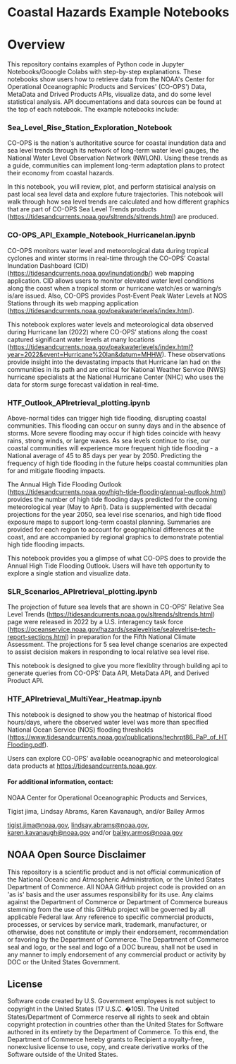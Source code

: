 # Coastal Hazards Example Notebooks

# Overview

This repository contains examples of Python code in Jupyter Notebooks/Gooogle Colabs with step-by-step explanations. These notebooks show users how to retrieve data from the NOAA's Center for Operational Oceanographic Products and Services' (CO-OPS') Data, MetaData and Drived Products APIs, visualize data, and do some level statistical analysis. API documentations and data sources can be found at the top of each notebook. The example notebooks include:

### Sea_Level_Rise_Station_Exploration_Notebook
CO-OPS is the nation's authoritative source for coastal inundation data and sea level trends through its network of long-term water level gauges, the National Water Level Observation Network (NWLON). Using these trends as a guide, communities can implement long-term adaptation plans to protect their economy from coastal hazards.

In this notebook, you will review, plot, and perform statisical analysis on past local sea level data and explore future trajectories. This notebook will walk through how sea level trends are calculated and how different graphics that are part of CO-OPS Sea Level Trends products (https://tidesandcurrents.noaa.gov/sltrends/sltrends.html) are produced.

### CO-OPS_API_Example_Notebook_HurricaneIan.ipynb
CO-OPS monitors water level and meteorological data during tropical cyclones and winter storms in real-time through the CO-OPS’ Coastal Inundation Dashboard (CID) (https://tidesandcurrents.noaa.gov/inundationdb/) web mapping application. CID allows users to monitor elevated water level conditions along the coast when a tropical storm or hurricane watch/es or warning/s is/are issued. Also, CO-OPS provides Post-Event Peak Water Levels at NOS Stations through its web mapping application (https://tidesandcurrents.noaa.gov/peakwaterlevels/index.html).

This notebook explores water levels and meteorological data observed during Hurricane Ian (2022) where CO-OPS’ stations along the coast captured significant water levels at many locations (https://tidesandcurrents.noaa.gov/peakwaterlevels/index.html?year=2022&event=Hurricane%20Ian&datum=MHHW). These observations provide insight into the devastating impacts that Hurricane Ian had on the communities in its path and are critical for National Weather Service (NWS) hurricane specialists at the National Hurricane Center (NHC) who uses the data for storm surge forecast validation in real-time.

### HTF_Outlook_APIretrieval_plotting.ipynb
Above-normal tides can trigger high tide flooding, disrupting coastal communities. This flooding can occur on sunny days and in the absence of storms. More severe flooding may occur if high tides coincide with heavy rains, strong winds, or large waves. As sea levels continue to rise, our coastal communities will experience more frequent high tide flooding - a National average of 45 to 85 days per year by 2050. Predicting the frequency of high tide flooding in the future helps coastal communities plan for and mitigate flooding impacts.

The Annual High Tide Flooding Outlook (https://tidesandcurrents.noaa.gov/high-tide-flooding/annual-outlook.html) provides the number of high tide flooding days predicted for the coming meteorological year (May to April). Data is supplemented with decadal projections for the year 2050, sea level rise scenarios, and high tide flood exposure maps to support long-term coastal planning. Summaries are provided for each region to account for geographical differences at the coast, and are accompanied by regional graphics to demonstrate potential high tide flooding impacts.

This notebook provides you a glimpse of what CO-OPS does to provide the Annual High Tide Flooding Outlook. Users will have teh opportunity to explore a single station and visualize data. 

### SLR_Scenarios_APIretrieval_plotting.ipynb
The projection of future sea levels that are shown in CO-OPS' Relative Sea Level Trends (https://tidesandcurrents.noaa.gov/sltrends/sltrends.html) page were released in 2022 by a U.S. interagency task force (https://oceanservice.noaa.gov/hazards/sealevelrise/sealevelrise-tech-report-sections.html) in preparation for the Fifth National Climate Assessment. The projections for 5 sea level change scenarios are expected to assist decision makers in responding to local relative sea level rise. 

This notebook is designed to give you more flexiblity through building api to generate queries from CO-OPS' Data API, MetaData API, and Derived Product API.

### HTF_APIretrieval_MultiYear_Heatmap.ipynb

This notebook is designed to show you the heatmap of historical flood hours/days, where the observed water level was more than specified National Ocean Service (NOS) flooding thresholds (https://www.tidesandcurrents.noaa.gov/publications/techrpt86_PaP_of_HTFlooding.pdf).

Users can explore CO-OPS' available oceanographic and meteorological data products at https://tidesandcurrents.noaa.gov.

#### For additional information, contact:
NOAA Center for Operational Oceanographic Products and Services,

Tigist jima, Lindsay Abrams, Karen Kavanaugh, and/or Bailey Armos

tigist.jima@noaa.gov, lindsay.abrams@noaa.gov, karen.kavanaugh@noaa.gov and/or 
bailey.armos@noaa.gov

## NOAA Open Source Disclaimer

This repository is a scientific product and is not official communication of the National Oceanic and Atmospheric Administration, or the United States Department of Commerce. All NOAA GitHub project code is provided on an 'as is' basis and the user assumes responsibility for its use. Any claims against the Department of Commerce or Department of Commerce bureaus stemming from the use of this GitHub project will be governed by all applicable Federal law. Any reference to specific commercial products, processes, or services by service mark, trademark, manufacturer, or otherwise, does not constitute or imply their endorsement, recommendation or favoring by the Department of Commerce. The Department of Commerce seal and logo, or the seal and logo of a DOC bureau, shall not be used in any manner to imply endorsement of any commercial product or activity by DOC or the United States Government.

## License

Software code created by U.S. Government employees is not subject to copyright in the United States (17 U.S.C. �105). The United States/Department of Commerce reserve all rights to seek and obtain copyright protection in countries other than the United States for Software authored in its entirety by the Department of Commerce. To this end, the Department of Commerce hereby grants to Recipient a royalty-free, nonexclusive license to use, copy, and create derivative works of the Software outside of the United States.
